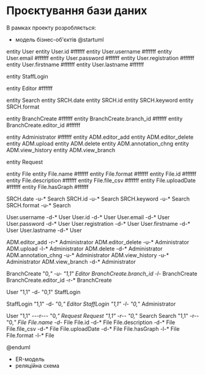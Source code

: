 # Проєктування бази даних

В рамках проекту розробляється: 
- модель бізнес-об'єктів 
@startuml 

entity User 
entity User.id #ffffff 
entity User.username #ffffff 
entity User.email #ffffff 
entity User.password #ffffff 
entity User.registration #ffffff
entity User.firstname #ffffff
entity User.lastname #ffffff

entity StaffLogin 

entity Editor #ffffff  

entity Search
entity SRCH.date
entity SRCH.id
entity SRCH.keyword
entity SRCH.format

entity BranchCreate #ffffff
entity BranchCreate.branch_id #ffffff
entity BranchCreate.editor_id #ffffff

entity Administrator #ffffff
entity ADM.editor_add
entity ADM.editor_delete
entity ADM.upload
entity ADM.delete
entity ADM.annotation_chng
entity ADM.view_history
entity ADM.view_branch

entity Request

entity File 
entity File.name #ffffff 
entity File.format #ffffff 
entity File.id #ffffff 
entity File.description #ffffff 
entity File.file_csv #ffffff 
entity File.uploadDate #ffffff 
entity File.hasGraph #ffffff

SRCH.date -u-* Search 
SRCH.id -u-* Search 
SRCH.keyword -u-* Search 
SRCH.format -u-* Search 

User.username -d-* User 
User.id -d-* User 
User.email -d-* User 
User.password -d-* User 
User.registration -d-* User
User.firstname -d-* User
User.lastname -d-* User

ADM.editor_add  -r-* Administrator
ADM.editor_delete -u-* Administrator
ADM.upload -l-* Administrator
ADM.delete -d-* Administrator
ADM.annotation_chng -u-* Administrator
ADM.view_history -u-* Administrator
ADM.view_branch -d-* Administrator

BranchCreate "0,*" -u- "1,1" Editor
BranchCreate.branch_id -l-* BranchCreate
BranchCreate.editor_id -r-* BranchCreate

User "1,1" -d- "0,1" StaffLogin 

StaffLogin "1,1" -d-  "0,*" Editor
StaffLogin "1,1" -l- "0,*" Administrator

User "1,1" ---r--- "0,*" Request 
Request "1,1" -r-- "0,*" Search
Search "1,1" -r-- "0,*" File
File.name -d-* File 
File.id -d-* File 
File.description -d-* File 
File.file_csv -d-* File 
File.uploadDate -d-* File 
File.hasGraph -l-* File
File.format -l-* File


@enduml
- ER-модель
- реляційна схема

